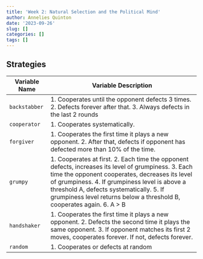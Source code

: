 ```yaml
---
title: 'Week 2: Natural Selection and the Political Mind'
author: Annelies Quinton
date: '2023-09-26'
slug: []
categories: []
tags: []
---
```


## Strategies

| Variable Name | Variable Description                                                                                                                                                                                                                                                                                                           |
|--------------------------|----------------------------------------------|
| `backstabber` | 1\. Cooperates until the opponent defects 3 times. 2. Defects forever after that. 3. Always defects in the last 2 rounds                                                                                                                                                                                                       |
| `cooperator`  | 1\. Cooperates systematically.                                                                                                                                                                                                                                                                                                 |
| `forgiver`    | 1\. Cooperates the first time it plays a new opponent. 2. After that, defects if opponent has defected more than 10% of the time.                                                                                                                                                                                              |
| `grumpy`      | 1\. Cooperates at first. 2. Each time the opponent defects, increases its level of grumpiness. 3. Each time the opponent cooperates, decreases its level of grumpiness. 4. If grumpiness level is above a threshold A, defects systematically. 5. If grumpiness level returns below a threshold B, cooperates again. 6. A \> B |
| `handshaker`  | 1\. Cooperates the first time it plays a new opponent. 2. Defects the second time it plays the same opponent. 3. If opponent matches its first 2 moves, cooperates forever. If not, defects forever.                                                                                                                           |
| `random`      | 1\. Cooperates or defects at random                                                                                                                                                                                                                                                                                            |


